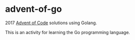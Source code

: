 # advent-of-go
2017 [Advent of Code](adventofcode.com) solutions using Golang.

This is an activity for learning the Go programming language.

